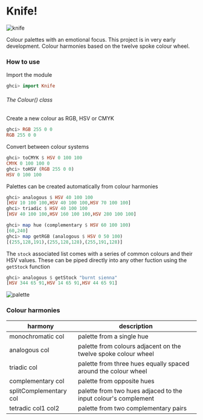 # Knife!


![knife](https://cloud.githubusercontent.com/assets/5771172/8354117/bd3eb12c-1b88-11e5-99e6-a8e7b6b27329.png)

Colour palettes with an emotional focus. This project is in very early development. Colour harmonies based on the twelve spoke colour wheel.

### How to use
Import the module
```haskell
ghci> import Knife
```
###### The Colour() class
Create a new colour as RGB, HSV or CMYK
```haskell
ghci> RGB 255 0 0
RGB 255 0 0
```

Convert between colour systems
```haskell
ghci> toCMYK $ HSV 0 100 100
CMYK 0 100 100 0
ghci> toHSV (RGB 255 0 0)
HSV 0 100 100
```

Palettes can be created automatically from colour harmonies
```haskell
ghci> analogous $ HSV 40 100 100
[HSV 10 100 100,HSV 40 100 100,HSV 70 100 100]
ghci> triadic $ HSV 40 100 100
[HSV 40 100 100,HSV 160 100 100,HSV 280 100 100]
```

```haskell
ghci> map hue (complementary $ HSV 60 100 100) 
[60,240]
ghci> map getRGB (analogous $ HSV 0 50 100)
[(255,128,191),(255,128,128),(255,191,128)]
```

The `stock` associated list comes with a series of common colours and their HSV values. These can be piped directly into any other fuction using the `getStock` function
```haskell
ghci> analogous $ getStock "burnt sienna" 
[HSV 344 65 91,HSV 14 65 91,HSV 44 65 91]


```

![palette](https://cloud.githubusercontent.com/assets/5771172/8350803/fc261f96-1b6b-11e5-8420-de8ecf6288b2.png)


### Colour harmonies
harmony | description
------------- | -------------
monochromatic col | palette from a single hue
analogous col  | palette from colours adjacent on the twelve spoke colour wheel
triadic col | palette from three hues equally spaced around the colour wheel
complementary col  | palette from opposite hues
splitComplementary col  | palette from two hues adjaced to the input colour's complement
tetradic col1 col2  | palette from two complementary pairs
